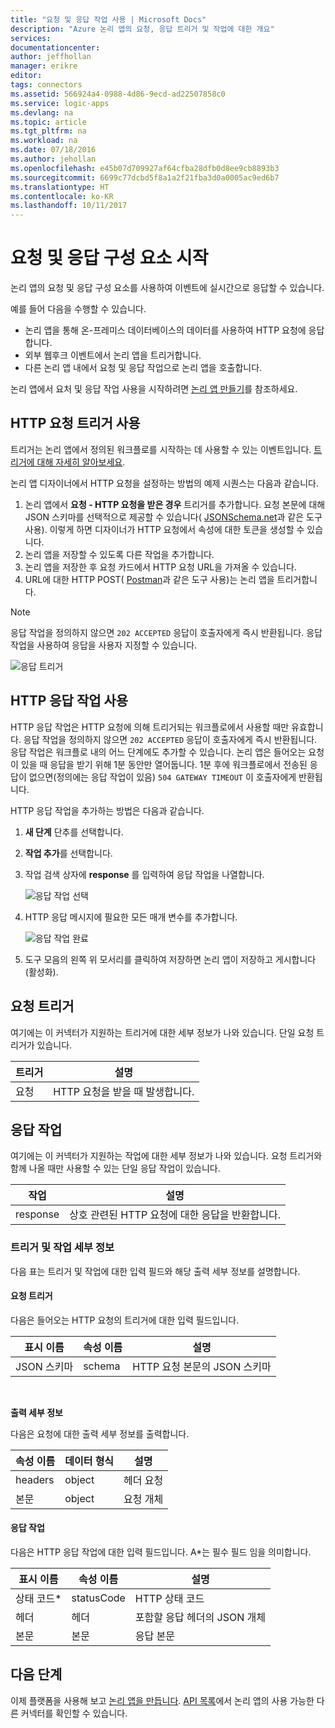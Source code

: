 ```yaml
---
title: "요청 및 응답 작업 사용 | Microsoft Docs"
description: "Azure 논리 앱의 요청, 응답 트리거 및 작업에 대한 개요"
services: 
documentationcenter: 
author: jeffhollan
manager: erikre
editor: 
tags: connectors
ms.assetid: 566924a4-0988-4d86-9ecd-ad22507858c0
ms.service: logic-apps
ms.devlang: na
ms.topic: article
ms.tgt_pltfrm: na
ms.workload: na
ms.date: 07/18/2016
ms.author: jehollan
ms.openlocfilehash: e45b07d709927af64cfba28dfb0d8ee9cb8893b3
ms.sourcegitcommit: 6699c77dcbd5f8a1a2f21fba3d0a0005ac9ed6b7
ms.translationtype: HT
ms.contentlocale: ko-KR
ms.lasthandoff: 10/11/2017
---
```

# <a name="get-started-with-the-request-and-response-components"></a>요청 및 응답 구성 요소 시작
논리 앱의 요청 및 응답 구성 요소를 사용하여 이벤트에 실시간으로 응답할 수 있습니다.

예를 들어 다음을 수행할 수 있습니다.

* 논리 앱을 통해 온-프레미스 데이터베이스의 데이터를 사용하여 HTTP 요청에 응답합니다.
* 외부 웹후크 이벤트에서 논리 앱을 트리거합니다.
* 다른 논리 앱 내에서 요청 및 응답 작업으로 논리 앱을 호출합니다.

논리 앱에서 요처 및 응답 작업 사용을 시작하려면 [논리 앱 만들기](../logic-apps/logic-apps-create-a-logic-app.md)를 참조하세요.

## <a name="use-the-http-request-trigger"></a>HTTP 요청 트리거 사용
트리거는 논리 앱에서 정의된 워크플로를 시작하는 데 사용할 수 있는 이벤트입니다. [트리거에 대해 자세히 알아보세요](connectors-overview.md).

논리 앱 디자이너에서 HTTP 요청을 설정하는 방법의 예제 시퀀스는 다음과 같습니다.

1. 논리 앱에서 **요청 - HTTP 요청을 받은 경우** 트리거를 추가합니다. 요청 본문에 대해 JSON 스키마를 선택적으로 제공할 수 있습니다( [JSONSchema.net](http://jsonschema.net)과 같은 도구 사용). 이렇게 하면 디자이너가 HTTP 요청에서 속성에 대한 토큰을 생성할 수 있습니다.
2. 논리 앱을 저장할 수 있도록 다른 작업을 추가합니다.
3. 논리 앱을 저장한 후 요청 카드에서 HTTP 요청 URL을 가져올 수 있습니다.
4. URL에 대한 HTTP POST( [Postman](https://www.getpostman.com/)과 같은 도구 사용)는 논리 앱을 트리거합니다.

> [!NOTE]
> 응답 작업을 정의하지 않으면 `202 ACCEPTED` 응답이 호출자에게 즉시 반환됩니다. 응답 작업을 사용하여 응답을 사용자 지정할 수 있습니다.
> 
> 

![응답 트리거](./media/connectors-native-reqres/using-trigger.png)

## <a name="use-the-http-response-action"></a>HTTP 응답 작업 사용
HTTP 응답 작업은 HTTP 요청에 의해 트리거되는 워크플로에서 사용할 때만 유효합니다. 응답 작업을 정의하지 않으면 `202 ACCEPTED` 응답이 호출자에게 즉시 반환됩니다.  응답 작업은 워크플로 내의 어느 단계에도 추가할 수 있습니다. 논리 앱은 들어오는 요청이 있을 때 응답을 받기 위해 1분 동안만 열어둡니다.  1분 후에 워크플로에서 전송된 응답이 없으면(정의에는 응답 작업이 있음) `504 GATEWAY TIMEOUT` 이 호출자에게 반환됩니다.

HTTP 응답 작업을 추가하는 방법은 다음과 같습니다.

1. **새 단계** 단추를 선택합니다.
2. **작업 추가**를 선택합니다.
3. 작업 검색 상자에 **response** 를 입력하여 응답 작업을 나열합니다.
   
    ![응답 작업 선택](./media/connectors-native-reqres/using-action-1.png)
4. HTTP 응답 메시지에 필요한 모든 매개 변수를 추가합니다.
   
    ![응답 작업 완료](./media/connectors-native-reqres/using-action-2.png)
5. 도구 모음의 왼쪽 위 모서리를 클릭하여 저장하면 논리 앱이 저장하고 게시합니다(활성화).

## <a name="request-trigger"></a>요청 트리거
여기에는 이 커넥터가 지원하는 트리거에 대한 세부 정보가 나와 있습니다. 단일 요청 트리거가 있습니다.

| 트리거 | 설명 |
| --- | --- |
| 요청 |HTTP 요청을 받을 때 발생합니다. |

## <a name="response-action"></a>응답 작업
여기에는 이 커넥터가 지원하는 작업에 대한 세부 정보가 나와 있습니다. 요청 트리거와 함께 나올 때만 사용할 수 있는 단일 응답 작업이 있습니다.

| 작업 | 설명 |
| --- | --- |
| response |상호 관련된 HTTP 요청에 대한 응답을 반환합니다. |

### <a name="trigger-and-action-details"></a>트리거 및 작업 세부 정보
다음 표는 트리거 및 작업에 대한 입력 필드와 해당 출력 세부 정보를 설명합니다.

#### <a name="request-trigger"></a>요청 트리거
다음은 들어오는 HTTP 요청의 트리거에 대한 입력 필드입니다.

| 표시 이름 | 속성 이름 | 설명 |
| --- | --- | --- |
| JSON 스키마 |schema |HTTP 요청 본문의 JSON 스키마 |

<br>

**출력 세부 정보**

다음은 요청에 대한 출력 세부 정보를 출력합니다.

| 속성 이름 | 데이터 형식 | 설명 |
| --- | --- | --- |
| headers |object |헤더 요청 |
| 본문 |object |요청 개체 |

#### <a name="response-action"></a>응답 작업
다음은 HTTP 응답 작업에 대한 입력 필드입니다. A*는 필수 필드 임을 의미합니다.

| 표시 이름 | 속성 이름 | 설명 |
| --- | --- | --- |
| 상태 코드* |statusCode |HTTP 상태 코드 |
| 헤더 |헤더 |포함할 응답 헤더의 JSON 개체 |
| 본문 |본문 |응답 본문 |

## <a name="next-steps"></a>다음 단계
이제 플랫폼을 사용해 보고 [논리 앱을 만듭니다](../logic-apps/logic-apps-create-a-logic-app.md). [API 목록](apis-list.md)에서 논리 앱의 사용 가능한 다른 커넥터를 확인할 수 있습니다.

